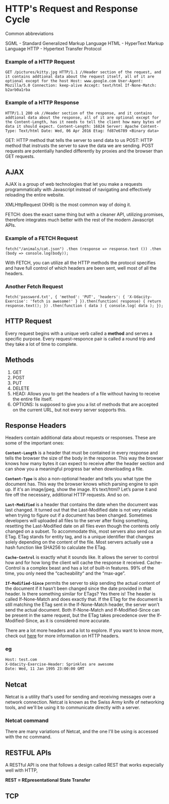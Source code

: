 # HTTP's Request and Response Cycle

Common abbreviations

SGML - Standard Generalized Markup Language
HTML - HyperText Markup Language
HTTP - Hypertext Transfer Protocol


### Example of a HTTP Request
``GET /pictures/kitty.jpg HTTP/1.1
//Header section of the request, and it contains addtional data about the request itself, all of it are optional except for the host
Host: www.google.com
User-Agent: Mozilla/5.0
Connection: keep-alive
Accept: text/html
If-None-Match: b2arb0a1rba``



### Example of a HTTP Response
``HTTP/1.1 200 ok
//Header section of the response, and it contains addtional data about the response, all of it are optional except for the Content-Length, has it needs to tell the client how many bytes of data it should expect.
Content-Length: 16824
Server: Apache
Content-Type: Text/html
Date: Wed, 06 Apr 2016
Etag: fd87e6789
<Binary data>``


GET: HTTP method that tells the server to send data to us
POST: HTTP method that instrusts the server to save the data we are sending. POST requests are potentially handled differently by proxies and the browser than GET requests.


## AJAX
AJAX is a group of web technologies that let you make a requests programmatically with Javascript instead of navigating and effectively reloading the entire website.

XMLHttpRequest (XHR) is the most common way of doing it.

FETCH: does the exact same thing but with a cleaner API, utilizing promises, therefore integrates much better with the rest of the modern Javascript APIs.

### Example of a FETCH Request
``fetch("/animals/cat.json")
.then (response => response.text ())
.then (body => console.log(body)); ``

With FETCH, you can utilize all the HTTP methods the protocol specifies and have full control of which headers are been sent, well most of all the headers.

### Another Fetch Request
``
fetch('password.txt', {
	'method': 'PUT',
	'headers': {
		'X-Udacity-Exercise': 'fetch is awesome!'
	}
}).then(function( response) {
	return response.text();
	}) .then(function ( data ) {
		console.log( data );
		});
	 ``

## HTTP Request
Every request begins with a unique verb called a **method** and serves a specific purpose. Every request-responce pair is called a round trip and they take a lot of time to complete.

## Methods
1. GET
2. POST
3. PUT
4. DELETE
5. HEAD: Allows you to get the headers of a file without having to receive the entire file itself.
6. OPTIONS: Is supposed to give you a list of methods that are accepted on the current URL, but not every server sopports this.

## Response Headers
Headers contain additional data about requests or responses. These are some of the important ones:

**`Content-Length`** is a header that must be contained in every response and tells the browser the size of the body in the response. This way the browser knows how many bytes it can expect to receive after the header section and can show you a meaningful progress bar when downloading a file.

**`Content-Type`** is also a non-optional header and tells you what type the document has. This way the browser knows which parsing engine to spin up. If it's an image/jpeg, show the image. It’s text/html? Let’s parse it and fire off the necessary, additional HTTP requests. And so on.

**`Last-Modified`** is a header that contains the date when the document was last changed. It turned out that the Last-Modified date is not very reliable when trying to figure out if a document has been changed. Sometimes developers will uploaded all files to the server after fixing something, resetting the Last-Modified date on all files even though the contents only changed on a subset. To accommodate this, most servers also send out an ETag. ETag stands for entity tag, and is a unique identifier that changes solely depending on the content of the file. Most servers actually use a hash function like SHA256 to calculate the ETag.

**`Cache-Control`** is exactly what it sounds like. It allows the server to control how and for how long the client will cache the response it received. Cache-Control is a complex beast and has a lot of built-in features. 99% of the time, you only need the “cacheability“ and the “max-age”.

**`If-Modified-Since`** permits the server to skip sending the actual content of the document if it hasn’t been changed since the date provided in that header. Is there something similar for ETags? Yes there is! The header is called If-None-Match and does exactly that. If the ETag for the document is still matching the ETag sent in the If-None-Match header, the server won’t send the actual document. Both If-None-Match and If-Modified-Since can be present in the same request, but the ETag takes precedence over the If-Modified-Since, as it is considered more accurate.

There are a lot more headers and a lot to explore. If you want to know more, check out [here](https://www.google.com/url?q=https://en.wikipedia.org/wiki/List_of_HTTP_header_fields&sa=D&ust=1460140076629000&usg=AFQjCNHMTe05Wkomeyd8bB9GvVrUyuC1Dg) for more information on HTTP headers.

### eg
```HHTP/1.1 
Host: test.com
X-Udacity-Exercise-Header: Sprinkles are awesome
Date: Wed, 11 Jan 1995 23:00:00 GMT
```

## Netcat
Netcat is a utility that's used for sending and receiving messages over a network connection. Netcat is known as the Swiss Army knife of networking tools, and we'll be using it to communicate directly with a server.

### Netcat command
There are many variations of Netcat, and the one I'll be using is accessed with the nc command.

## RESTFUL APIs
A RESTful API is one that follows a design called REST that works expecially well with HTTP,

**REST = REpresentational State Transfer**

## TCP
